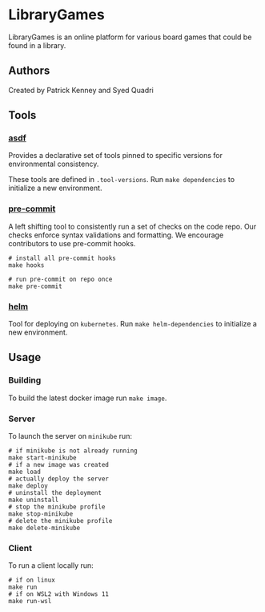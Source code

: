 # LibraryGames

LibraryGames is an online platform for various board games
that could be found in a library.

## Authors

Created by Patrick Kenney and Syed Quadri

## Tools

### [asdf](https://asdf-vm.com)

Provides a declarative set of tools pinned to
specific versions for environmental consistency.

These tools are defined in `.tool-versions`.
Run `make dependencies` to initialize a new environment.

### [pre-commit](https://pre-commit.com)

A left shifting tool to consistently run a set of checks on the code repo.
Our checks enforce syntax validations and formatting.
We encourage contributors to use pre-commit hooks.

```shell
# install all pre-commit hooks
make hooks

# run pre-commit on repo once
make pre-commit
```

### [helm](https://helm.sh/)

Tool for deploying on `kubernetes`.
Run `make helm-dependencies` to initialize a new environment.

## Usage

### Building

To build the latest docker image run `make image`.

### Server

To launch the server on `minikube` run:

```shell
# if minikube is not already running
make start-minikube
# if a new image was created
make load
# actually deploy the server
make deploy
# uninstall the deployment
make uninstall
# stop the minikube profile
make stop-minikube
# delete the minikube profile
make delete-minikube
```

### Client

To run a client locally run:

```shell
# if on linux
make run
# if on WSL2 with Windows 11
make run-wsl
```
